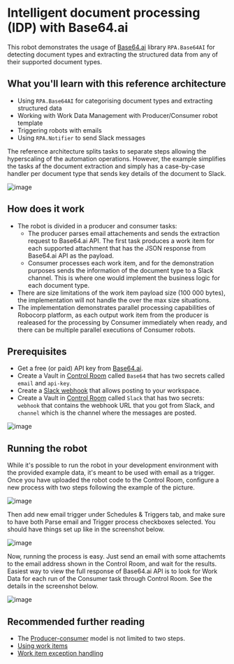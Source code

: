 # Intelligent document processing (IDP) with Base64.ai

This robot demonstrates the usage of [Base64.ai](https://base64.ai) library `RPA.Base64AI` for detecting document types and extracting the structured data from any of their supported document types.

## What you'll learn with this reference architecture

- Using `RPA.Base64AI` for categorising document types and extracting structured data
- Working with Work Data Management with Producer/Consumer robot template
- Triggering robots with emails
- Using `RPA.Notifier` to send Slack messages

The reference architecture splits tasks to separate steps allowing the hyperscaling of the automation operations. However, the example simplifies the tasks af the document extraction and simply has a case-by-case handler per document type that sends key details of the document to Slack.

![image](https://user-images.githubusercontent.com/40179958/191695046-bb38e294-6693-4a66-b50c-a1cfef592611.png)

## How does it work

- The robot is divided in a producer and consumer tasks:
  - The producer parses email attachements and sends the extraction request to Base64.ai API. The first task produces a work item for each supported attachment that has the JSON response from Base64.ai API as the payload.
  - Consumer processes each work item, and for the demonstration purposes sends the information of the document type to a Slack channel. This is where one would implement the business logic for each document type.
- There are size limitations of the work item payload size (100 000 bytes), the implementation will not handle the over the max size situations.
- The implementation demonstrates parallel processing capabilities of Robocorp platform, as each output work item from the producer is realeased for the processing by Consumer immediately when ready, and there can be multiple parallel executions of Consumer robots.

## Prerequisites

- Get a free (or paid) API key from [Base64.ai](https://base64.ai).
- Create a Vault in [Control Room](https://cloud.robocorp.com) called `Base64` that has two secrets called `email` and `api-key`.
- Create a [Slack webhook](https://slack.com/help/articles/115005265063-Incoming-webhooks-for-Slack) that allows posting to your workspace.
- Create a Vault in [Control Room](https://cloud.robocorp.com) called `Slack` that has two secrets: `webhook` that contains the webhook URL that you got from Slack, and `channel` which is the channel where the messages are posted.

![image](https://user-images.githubusercontent.com/40179958/191694637-fcbb2ab6-798d-413a-8fd2-3f47a07c74ed.png)

## Running the robot

While it's possible to run the robot in your development environment with the provided example data, it's meant to be used with email as a trigger. Once you have uploaded the robot code to the Control Room, configure a new process with two steps following the example of the picture.

![image](https://user-images.githubusercontent.com/40179958/184806054-9959b998-6e2d-4e8a-aaf9-8efe02889a68.png)

Then add new email trigger under Schedules & Triggers tab, and make sure to have both Parse email and Trigger process checkboxes selected. You should have things set up like in the screenshot below.

![image](https://user-images.githubusercontent.com/40179958/184806318-f0ad25de-932d-47bc-9022-8fd68e18c0e2.png)

Now, running the process is easy. Just send an email with some attachemts to the email address shown in the Control Room, and wait for the results. Easiest way to view the full response of Base64.ai API is to look for Work Data for each run of the Consumer task through Control Room. See the details in the screenshot below.

![image](https://user-images.githubusercontent.com/40179958/184807403-4b5dc10c-4a67-40d6-a312-f74516d7803e.png)

## Recommended further reading

- The [Producer-consumer](https://en.wikipedia.org/wiki/Producer%E2%80%93consumer_problem) model is not limited to two steps.
- [Using work items](https://robocorp.com/docs/development-guide/control-room/work-items)
- [Work item exception handling](https://robocorp.com/docs/development-guide/control-room/work-items#work-item-exception-handling)
